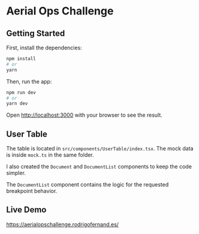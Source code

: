 # Aerial Ops Challenge

## Getting Started

First, install the dependencies:

```bash
npm install
# or
yarn
```

Then, run the app:

```bash
npm run dev
# or
yarn dev
```

Open [http://localhost:3000](http://localhost:3000) with your browser to see the result.

## User Table

The table is located in `src/components/UserTable/index.tsx`. The mock data is inside `mock.ts` in the same folder.

I also created the `Document` and `DocumentList` components to keep the code simpler.

The `DocumentList` component contains the logic for the requested breakpoint behavior.

## Live Demo
https://aerialopschallenge.rodrigofernand.es/
